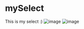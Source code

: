 # mySelect
This is my select :)
![image](https://user-images.githubusercontent.com/92986399/190925480-b6ff7e66-afae-48b8-86cb-73a549d02ba9.png)
![image](https://user-images.githubusercontent.com/92986399/190925491-3acf2507-2356-4abf-8a18-1406a98fed66.png)
